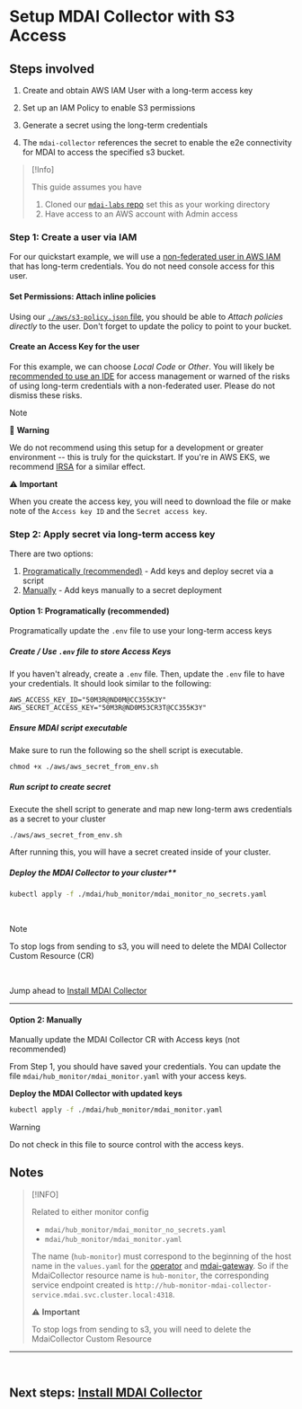 # Setup MDAI Collector with S3 Access

## Steps involved

1. Create and obtain AWS IAM User with a long-term access key

1. Set up an IAM Policy to enable S3 permissions

1. Generate a secret using the long-term credentials

1. The `mdai-collector` references the secret to enable the e2e connectivity for MDAI to access the specified s3 bucket.


>[!Info]
>
>This guide assumes you have
>1. Cloned our [`mdai-labs` repo](https://github.com/DecisiveAI/mdai-labs/tree/main) set this as your working directory
>2. Have access to an AWS account with Admin access

### Step 1: Create a user via IAM

For our quickstart example, we will use a [non-federated user in AWS IAM](https://docs.aws.amazon.com/IAM/latest/UserGuide/getting-started-workloads.html) that has long-term credentials. You do not need console access for this user.

#### Set Permissions: Attach inline policies

Using our [`./aws/s3-policy.json` file](https://github.com/DecisiveAI/mdai-labs/blob/main/aws/s3-policy.json), you should be able to _Attach policies directly_ to the user. Don't forget to update the policy to point to your bucket.

#### Create an Access Key for the user

For this example, we can choose _Local Code_ or _Other_. You will likely be [recommended to use an IDE](https://aws.amazon.com/developer/tools/#IDE_and_IDE_Toolkits) for access management or warned of the risks of using long-term credentials with a non-federated user. Please do not dismiss these risks.

>[!NOTE]
>
> 🛑 **Warning**
>
> We do not recommend using this setup for a development or greater environment -- this is truly for the quickstart. If you're in AWS EKS, we recommend [IRSA](https://docs.aws.amazon.com/eks/latest/userguide/iam-roles-for-service-accounts.html) for a similar effect.
>
>
> ⚠️ **Important**
>
> When you create the access key, you will need to download the file or make note of the `Access key ID` and the `Secret access key`.

### Step 2: Apply secret via long-term access key

There are two options:
1. [Programatically (recommended)](#option-1-programatically-recommended) - Add keys and deploy secret via a script
2. [Manually](#option-2-manually) - Add keys manually to a secret deployment

#### Option 1: Programatically (recommended)

Programatically update the `.env` file to use your long-term access keys

##### Create / Use `.env` file to store Access Keys

If you haven't already, create a `.env` file. Then, update the `.env` file to have your credentials. It should look similar to the following:

```
AWS_ACCESS_KEY_ID="50M3R@ND0M@CC355K3Y"
AWS_SECRET_ACCESS_KEY="50M3R@ND0M53CR3T@CC355K3Y"
```

##### Ensure MDAI script executable

Make sure to run the following so the shell script is executable.

```
chmod +x ./aws/aws_secret_from_env.sh
```


##### Run script to create secret

Execute the shell script to generate and map new long-term aws credentials as a secret to your cluster

```
./aws/aws_secret_from_env.sh
```

After running this, you will have a secret created inside of your cluster.

##### Deploy the MDAI Collector to your cluster**

```sh
kubectl apply -f ./mdai/hub_monitor/mdai_monitor_no_secrets.yaml
```
<br />


>[!NOTE]
>
>To stop logs from sending to s3, you will need to delete the MDAI Collector Custom Resource (CR)


<br />

Jump ahead to [Install MDAI Collector](../install.md#install-mdai-collector)

---

#### Option 2: Manually

Manually update the MDAI Collector CR with Access keys (not recommended)

From Step 1, you should have saved your credentials. You can update the file `mdai/hub_monitor/mdai_monitor.yaml` with your access keys.

**Deploy the MDAI Collector with updated keys**

```sh
kubectl apply -f ./mdai/hub_monitor/mdai_monitor.yaml
```

>[!WARNING]
>
>Do not check in this file to source control with the access keys.

## Notes

>[!INFO]
>
> Related to either monitor config
>* `mdai/hub_monitor/mdai_monitor_no_secrets.yaml`
>* `mdai/hub_monitor/mdai_monitor.yaml`
>
> The name (`hub-monitor`) must correspond to the beginning of the host name in the `values.yaml` for the [operator](https://github.com/DecisiveAI/mdai-hub/blob/422e1c345806f634ed92db2a67a672ed7e9c7101/values.yaml#L52) and [mdai-gateway](https://github.com/DecisiveAI/mdai-hub/blob/422e1c345806f634ed92db2a67a672ed7e9c7101/values.yaml#L59). So if the MdaiCollector resource name is `hub-monitor`, the corresponding service endpoint created is `http://hub-monitor-mdai-collector-service.mdai.svc.cluster.local:4318`.
>
> ⚠️ **Important**
>
> To stop logs from sending to s3, you will need to delete the MdaiCollector Custom Resource

----

<br />

## Next steps: [Install MDAI Collector](../install.md#install-mdai-collector)




